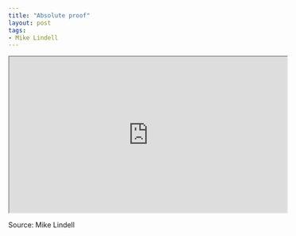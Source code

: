 ```yaml
---
title: "Absolute proof"
layout: post
tags:
- Mike Lindell
---
```


<iframe height="315" src="https://www.brighteon.com/embed/32642458-b316-4b76-8fb2-887a5fa4ee99" width="560"></iframe>

Source: Mike Lindell
